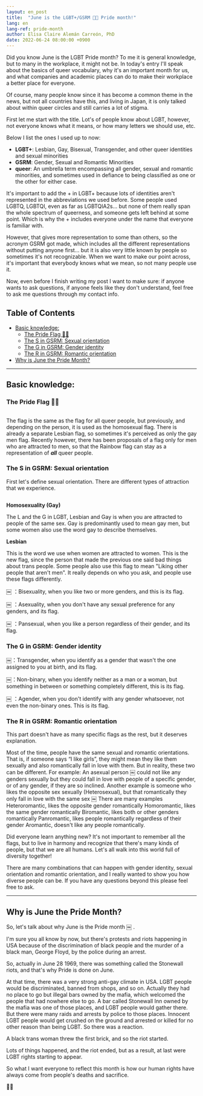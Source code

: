 ```yaml
---
layout: en_post
title:  "June is the LGBT+/GSRM 🏳️‍🌈 Pride month!"
lang: en
lang-ref: pride-month
author: Elisa Claire Alemán Carreón, PhD
date: 2022-06-24 08:00:00 +0900
---
```


Did you know June is the LGBT Pride month? To me it is general knowledge, but to many in the workplace, it might not be. In today's entry I'll speak about the basics of queer vocabulary, why it's an important month for us, and what companies and academic places can do to make their workplace a better place for everyone.

Of course, many people know since it has become a common theme in the news, but not all countries have this, and living in Japan, it is only talked about within queer circles and still carries a lot of stigma. 

First let me start with the title. Lot's of people know about LGBT, however, not everyone knows what it means, or how many letters we should use, etc.

Below I list the ones I used up to now: 

- **LGBT+**: Lesbian, Gay, Bisexual, Transgender, and other queer identities and sexual minorities
- **GSRM**: Gender, Sexual and Romantic Minorities
- **queer**: An umbrella term encompassing all gender, sexual and romantic minorities, and sometimes used in defiance to being classified as one or the other for either case.

It's important to add the + in LGBT+ because lots of identities aren't represented in the abbreviations we used before. Some people used LGBTQ, LGBTQI, even as far as LGBTQIA2s... but none of them really span the whole spectrum of queerness, and someone gets left behind at some point. Which is why the + includes everyone under the name that everyone is familiar with.

However, that gives more representation to some than others, so the acronym GSRM got made, which includes all the different representations without putting anyone first... but it is also very little known by people so sometimes it's not recognizable. When we want to make our point across, it's important that everybody knows what we mean, so not many people use it.

Now, even before I finish writing my post I want to make sure: if anyone wants to ask questions, if anyone feels like they don't understand, feel free to ask me questions through my contact info.

## Table of Contents

<!-- MarkdownTOC -->

- [Basic knowledge:](#basic-knowledge)
    - [The Pride Flag 🏳️‍🌈](#the-pride-flag-)
    - [The S in GSRM: Sexual orientation](#the-s-in-gsrm-sexual-orientation)
    - [The G in GSRM: Gender identity](#the-g-in-gsrm-gender-identity)
    - [The R in GSRM: Romantic orientation](#the-r-in-gsrm-romantic-orientation)
- [Why is June the Pride Month?](#why-is-june-the-pride-month)

<!-- /MarkdownTOC -->

-------------------------
<a id="basic-knowledge"></a>
## Basic knowledge:

<a id="the-pride-flag-"></a>
### The Pride Flag 🏳️‍🌈

<div class="art-gallery-container">
    <div class="art-gallery">
        <div class="art-div">
            <img
            class="img_flag"
            src="/assets/lgbt_flags/LGBT_flag_square.svg#svgView(preserveAspectRatio(none))" 
            alt="" 
            />
        </div>
    </div>
</div>


The flag is the same as the flag for all queer people, but previously, and depending on the person, it is used as the homosexual flag. There is already a separate Lesbian flag, so sometimes it's perceived as only the gay men flag. Recently however, there has been proposals of a flag only for men who are attracted to men, so that the Rainbow flag can stay as a representation of ***all*** queer people.

<a id="the-s-in-gsrm-sexual-orientation"></a>
### The S in GSRM: Sexual orientation

First let's define sexual orientation. There are different types of attraction that we experience. 

<div class="art-gallery-container">
    <div class="art-gallery">
        <div class="art-div">
            <img
            class="img_flag"
            src="/assets/lgbt_flags/LGBT_flag_square.svg#svgView(preserveAspectRatio(none))" 
            alt="" 
            />
        </div>
    </div>
</div>

__Homosexuality (Gay)__

The L and the G in LGBT, Lesbian and Gay is when you are attracted to people of the same sex. Gay is predominantly used to mean gay men, but some women also use the word gay to describe themselves.


__Lesbian__

This is the word we use when women are attracted to women. This is the new flag, since the person that made the previous one said bad things about trans people. Some people also use this flag to mean "Liking other people that aren't men". It really depends on who you ask, and people use these flags differently.

￼ ：Bisexuality, when you like two or more genders, and this is its flag.

￼ ：Asexuality, when you don't have any sexual preference for any genders, and its flag.

￼ ：Pansexual, when you like a person regardless of their gender, and its flag.


<a id="the-g-in-gsrm-gender-identity"></a>
### The G in GSRM: Gender identity

￼：Transgender, when you identify as a gender that wasn't the one assigned to you at birth, and its flag.

￼：Non-binary, when you identify neither as a man or a woman, but something in between or something completely different, this is its flag.

￼ ：Agender, when you don't identify with any gender whatsoever, not even the non-binary ones. This is its flag.


<a id="the-r-in-gsrm-romantic-orientation"></a>
### The R in GSRM: Romantic orientation

This part doesn't have as many specific flags as the rest, but it deserves explanation.

Most of the time, people have the same sexual and romantic orientations. That is, if someone says “I like girls”, they might mean they like them sexually and also romantically fall in love with them. But in reality, these two can be different.
For example:
    An asexual person ￼ could not like any genders sexually but they could fall in love with people of a specific gender, or of any gender, if they are so inclined.
    Another example is someone who likes the opposite sex sexually (Heterosexual), but that romantically they only fall in love with the same sex ￼
There are many examples
Heteroromantic, likes the opposite gender romantically
Homoromantic, likes the same gender romantically
Biromantic, likes both or other genders romantically
Panromantic, likes people romantically regardless of their gender
Aromantic, doesn't like any people romantically.

Did everyone learn anything new?
It's not important to remember all the flags, but to live in harmony and recognize that there's many kinds of people, but that we are all humans. Let's all walk into this world full of diversity together!

There are many combinations that can happen with gender identity, sexual orientation and romantic orientation,
and I really wanted to show you how diverse people can be.
If you have any questions beyond this please feel free to ask.

-------------------------

<a id="why-is-june-the-pride-month"></a>
## Why is June the Pride Month?

So, let's talk about why June is the Pride month ￼ .

I'm sure you all know by now, but there's protests and riots happening in USA because of the discrimination of black people and the murder of a black man, George Floyd, by the police during an arrest.

So, actually in June 28 1969, there was something called the Stonewall riots, and that's why Pride is done on June.

At that time, there was a very strong anti-gay climate in USA. LGBT people would be discriminated, banned from shops, and so on. Actually they had no place to go but illegal bars owned by the mafia, which welcomed the people that had nowhere else to go. A bar called Stonewall Inn owned by the mafia was one of those places, and LGBT people would gather there. But there were many raids and arrests by police to those places. Innocent LGBT people would get crushed on the ground and arrested or killed for no other reason than being LGBT. So there was a reaction.

A black trans woman threw the first brick, and so the riot started.

Lots of things happened, and the riot ended, but as a result, at last were LGBT rights starting to appear.

So what I want everyone to reflect this month is how our human rights have always come from people's deaths and sacrifice.

✊🏾